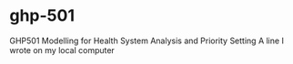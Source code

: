 # ghp-501
GHP501 Modelling for Health System Analysis and Priority Setting
A line I wrote on my local computer  
